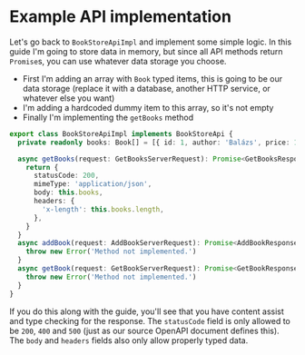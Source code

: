 # Example API implementation

Let's go back to `BookStoreApiImpl` and implement some simple logic. In this guide I'm going to store data in memory, but since all API methods return `Promise`s, you can use whatever data storage you choose.

- First I'm adding an array with `Book` typed items, this is going to be our data storage (replace it with a database, another HTTP service, or whatever else you want)
- I'm adding a hardcoded dummy item to this array, so it's not empty
- Finally I'm implementing the `getBooks` method

```typescript
export class BookStoreApiImpl implements BookStoreApi {
  private readonly books: Book[] = [{ id: 1, author: 'Balázs', price: 10, title: 'test book' }]

  async getBooks(request: GetBooksServerRequest): Promise<GetBooksResponse> {
    return {
      statusCode: 200,
      mimeType: 'application/json',
      body: this.books,
      headers: {
        'x-length': this.books.length,
      },
    }
  }
  async addBook(request: AddBookServerRequest): Promise<AddBookResponse> {
    throw new Error('Method not implemented.')
  }
  async getBook(request: GetBookServerRequest): Promise<GetBookResponse> {
    throw new Error('Method not implemented.')
  }
}
```

If you do this along with the guide, you'll see that you have content assist and type checking for the response. The `statusCode` field is only allowed to be `200`, `400` and `500` (just as our source OpenAPI document defines this). The `body` and `headers` fields also only allow properly typed data.
